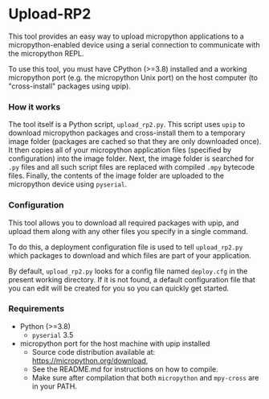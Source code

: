 # Upload-RP2

This tool provides an easy way to upload micropython applications 
to a micropython-enabled device using a serial connection to communicate
with the micropython REPL. 

To use this tool, you must have CPython (>=3.8) installed and a working 
micropython port (e.g. the micropython Unix port) on the host computer 
(to "cross-install" packages using upip).

### How it works

The tool itself is a Python script, `upload_rp2.py`. This script uses `upip`
to download micropython packages and cross-install them to a temporary image folder 
(packages are cached so that they are only downloaded once).
It then copies all of your micropython application files (specified by configuration)
into the image folder. Next, the image folder is searched for `.py` files and all
such script files are replaced with compiled `.mpy` bytecode files. Finally, 
the contents of the image folder are uploaded to the micropython device using `pyserial`.

### Configuration
This tool allows you to download all required packages with upip, and 
upload them along with any other files you specify in a single command.

To do this, a deployment configuration file is used to tell `upload_rp2.py`
which packages to download and which files are part of your application.

By default, `upload_rp2.py` looks for a config file named `deploy.cfg` 
in the present working directory. If it is not found, a default configuration
file that you can edit will be created for you so you can quickly get started.

### Requirements

* Python (>=3.8)
  - `pyserial` 3.5
* micropython port for the host machine with upip installed
  - Source code distribution available at: https://micropython.org/download, 
  - See the README.md for instructions on how to compile.
  - Make sure after compilation that both `micropython` and `mpy-cross` are in your PATH.